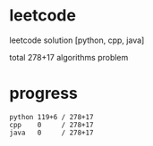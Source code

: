 # leetcode
leetcode solution [python, cpp, java]

total 278+17 algorithms problem
# progress	
	python 119+6 / 278+17
	cpp    0     / 278+17
	java   0     / 278+17
